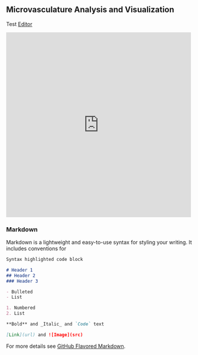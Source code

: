 ## Microvasculature Analysis and Visualization
Test
 [Editor](https://github.com/JacobBumgarner/VesselVio/edit/gh-pages/index.md) 

<iframe width="500" height="500" src="https://www.youtube.com/embed/S-Z8IUzS5uo" title="YouTube video player" frameborder="0" allow="accelerometer; autoplay; clipboard-write; encrypted-media; gyroscope; picture-in-picture" allowfullscreen></iframe>

### Markdown

Markdown is a lightweight and easy-to-use syntax for styling your writing. It includes conventions for

```markdown
Syntax highlighted code block

# Header 1
## Header 2
### Header 3

- Bulleted
- List

1. Numbered
2. List

**Bold** and _Italic_ and `Code` text

[Link](url) and ![Image](src)
```

For more details see [GitHub Flavored Markdown](https://guides.github.com/features/mastering-markdown/).
